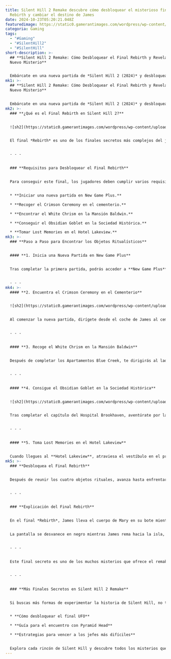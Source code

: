 ```yaml
---
title: Silent Hill 2 Remake descubre cómo desbloquear el misterioso final
  Rebirth y cambiar el destino de James
date: 2024-10-23T05:20:21.048Z
featuredimage: https://static0.gamerantimages.com/wordpress/wp-content/uploads/2024/10/james-in-a-boat-on-toluca-lake.jpg?q=49&fit=crop&w=1140&h=&dpr=2
categoria: Gaming
tags:
  - "#Gaming"
  - "#SilentHill2"
  - "#SilentHill"
short-description: >-
  ## **Silent Hill 2 Remake: Cómo Desbloquear el Final Rebirth y Revelar un
  Nuevo Misterio**


  Embárcate en una nueva partida de *Silent Hill 2 (2024)* y desbloquea un final secreto que añade aún más misterio a la historia de James Sunderland y su amada esposa, Mary. Aquellos que busquen un mayor desarrollo arg
mk1: >-
  ## **Silent Hill 2 Remake: Cómo Desbloquear el Final Rebirth y Revelar un
  Nuevo Misterio**


  Embárcate en una nueva partida de *Silent Hill 2 (2024)* y desbloquea un final secreto que añade aún más misterio a la historia de James Sunderland y su amada esposa, Mary. Aquellos que busquen un mayor desarrollo argumental en este fascinante remake psicológico de Bloober Team podrán encontrar justo eso al desbloquear el final *Rebirth*.
mk2: >-
  ### **¿Qué es el Final Rebirth en Silent Hill 2?**


  ![sh2](https://static0.gamerantimages.com/wordpress/wp-content/uploads/2024/10/20241017113059_1.jpg?q=49&fit=crop&w=825&dpr=2 "sh2")


  El final *Rebirth* es uno de los finales secretos más complejos del juego, y solo está disponible en una **segunda partida**. Aquellos valientes que completen cada capítulo y encuentren ciertos objetos rituales ocultos serán recompensados con un final alternativo que ofrecerá una nueva perspectiva sobre la historia, agregando más formas en las que esta puede concluir... o reiniciarse.


  - - -


  ### **Requisitos para Desbloquear el Final Rebirth**


  Para conseguir este final, los jugadores deben cumplir varios requisitos. Además de jugar en **New Game Plus**, deberán encontrar cuatro objetos rituales escondidos a lo largo del juego. Estos objetos podrían traer consecuencias fatales para el protagonista:


  * **Iniciar una nueva partida en New Game Plus.**

  * **Recoger el Crimson Ceremony en el cementerio.**

  * **Encontrar el White Chrism en la Mansión Baldwin.**

  * **Conseguir el Obsidian Goblet en la Sociedad Histórica.**

  * **Tomar Lost Memories en el Hotel Lakeview.**
mk3: >-
  ### **Paso a Paso para Encontrar los Objetos Ritualísticos**


  #### **1. Inicia una Nueva Partida en New Game Plus**


  Tras completar la primera partida, podrás acceder a **New Game Plus** desde el menú principal. En esta modalidad, además de poder desbloquear el final Rebirth, obtendrás acceso a la motosierra como arma especial desde el inicio del juego.


  - - -
mk4: >-
  #### **2. Encuentra el Crimson Ceremony en el Cementerio**


  ![sh2](https://static0.gamerantimages.com/wordpress/wp-content/uploads/2024/10/crimson-ceremony-book.jpg?q=49&fit=crop&w=750&h=422&dpr=2 "sh2")


  Al comenzar la nueva partida, dirígete desde el coche de James al cementerio, donde te encontrarás con Angela. Después de la escena, permanece en el cementerio y camina hacia el norte siguiendo la pared hasta llegar al lago. Busca una tumba con una grieta y un símbolo de un ojo en la lápida. Ahí encontrarás el primer objeto ritual: **Crimson Ceremony**.


  - - -


  #### **3. Recoge el White Chrism en la Mansión Baldwin**


  Después de completar los Apartamentos Blue Creek, te dirigirás al lado oeste de South Vale acompañado por Maria. Tras resolver el rompecabezas de la puerta en Jack's Inn, ve directamente a la **Mansión Baldwin**. En el porche de la mansión, a la derecha, encontrarás el segundo objeto ritual: **White Chrism**.


  - - -


  #### **4. Consigue el Obsidian Goblet en la Sociedad Histórica**


  ![sh2](https://static0.gamerantimages.com/wordpress/wp-content/uploads/2024/10/obsidian-goblet.jpg?q=49&fit=crop&w=750&h=422&dpr=2 "sh2")


  Tras completar el capítulo del Hospital Brookhaven, aventúrate por la versión del Otro Mundo de South Vale hasta llegar a la **Sociedad Histórica de Silent Hill**. Dentro del edificio, localiza la pintura de Pyramid Head y gira a la izquierda. En la pared izquierda verás un marco metálico que sostiene un cáliz. Recoge este **Obsidian Goblet** como el tercer objeto ritual.


  - - -


  #### **5. Toma Lost Memories en el Hotel Lakeview**


  Cuando llegues al **Hotel Lakeview**, atraviesa el vestíbulo en el primer piso y pasa por el Café Toluca. A la derecha, encontrarás una pared que puedes romper. Una vez rota, accederás a la habitación de objetos perdidos. En el escritorio a la derecha encontrarás el libro verde titulado **Lost Memories**, el cuarto y último objeto ritual.
mk5: >-
  ### **Desbloquea el Final Rebirth**


  Después de reunir los cuatro objetos rituales, avanza hasta enfrentarte al jefe final del juego. Si tienes todos los objetos en tu inventario al derrotarlo, el final *Rebirth* se activará automáticamente durante una cinemática. Este final ofrece una visión inquietante del destino de James y su obsesión por su esposa fallecida, Mary.


  - - -


  ### **Explicación del Final Rebirth**


  En el final *Rebirth*, James lleva el cuerpo de Mary en su bote mientras rema a través del **Lago Toluca** hacia una isla desconocida. Durante la travesía, James habla con Mary y menciona a los Viejos Dioses, afirmando que con su ayuda podría desafiar a la muerte y devolverla a la vida. La escena final muestra a James decidido a realizar un ritual usando los objetos encontrados en Silent Hill para resucitar a Mary y resolver su sentimiento de culpa.


  La pantalla se desvanece en negro mientras James rema hacia la isla, dejando el destino de ambos personajes en el aire. ¿Logra James resucitar a Mary, o ha condenado su propia alma en el proceso? El final sugiere que la obsesión de James por cambiar el curso natural de los acontecimientos podría haberle llevado por un camino sin retorno.


  - - -


  Este final secreto es uno de los muchos misterios que ofrece el remake de *Silent Hill 2*. Aquellos que deseen conocer todos los secretos del juego deben prepararse para múltiples partidas y búsquedas minuciosas.


  - - -


  ### **Más Finales Secretos en Silent Hill 2 Remake**


  Si buscas más formas de experimentar la historia de Silent Hill, no te pierdas los otros finales secretos:


  * **Cómo desbloquear el final UFO**

  * **Guía para el encuentro con Pyramid Head**

  * **Estrategias para vencer a los jefes más difíciles**


  Explora cada rincón de Silent Hill y descubre todos los misterios que Bloober Team ha preparado para los jugadores más intrépidos.
---
```

